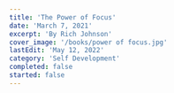 ```yaml
---
title: 'The Power of Focus'
date: 'March 7, 2021'
excerpt: 'By Rich Johnson'
cover_image: '/books/power of focus.jpg'
lastEdit: 'May 12, 2022'
category: 'Self Development'
completed: false
started: false
---
```


